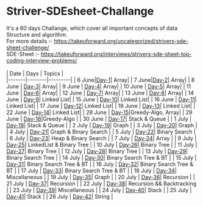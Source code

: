 # Striver-SDEsheet-Challange
It's a 60 days Challange, which cover all important concepts of data Structure and algorithm.
<br>
For more details :- https://takeuforward.org/uncategorized/strivers-sde-sheet-challenge/
<br>
SDE-Sheet :- https://takeuforward.org/interviews/strivers-sde-sheet-top-coding-interview-problems/
<br><br>
| Date | Days | Topics |         
|-------|--------|---------| 
| 6 June|[Day-1](./Day-1)| Array|
| 7 June|[Day-2](./Day-2)| Array|
| 8 June | [Day-3](./Day-3)| Array|
| 9 June | [Day-4](./Day-4)| Array|
| 10 June | [Day-5](./Day-5)| Array|
| 11 June | [Day-6](./Day-6)| Array|
| 12 June | [Day-7](./Day-7)| Array|
| 13 June | [Day-8](./Day-8)| Array|
| 14 June | [Day-9](./Day-9)| Linked List|
| 15 June | [Day-10](./Day-10)| Linked List|
| 16 June | [Day-11](./Day-11)| Linked List|
| 17 June | [Day-12](./Day-12)| Linked List|
| 18 June | [Day-13](./Day-13)| Linked List|
| 22 June | [Day-14](./Day-14)| Linked List|
| 28 June | [Day-15](./Day-15)|Greedy-Algo, Array|
| 29 June | [Day-16](./Day-16)|Greedy-Algo |
| 30 June | [Day-17](./Day-17)| Stack & Queue |
| 1 July | [Day-18](./Day-18)| Stack & Queue |
| 2 July | [Day-19](./Day-19)| Graph |
| 3 July | [Day-20](./Day-20)| Graph |
| 4 July | [Day-21](./Day-21)| Graph & Binary Search |
| 5 July | [Day-22](./Day-22)| Binary Search |
| 6 July | [Day-23](./Day-23)| Heap & Binary Search |
| 7 July | [Day-24](./Day-24)| Array |
| 9 July | [Day-25](./Day-25)| LinkedList & Binary Tree |
| 10 July | [Day-26](./Day-26)| Binary Tree |
| 11 July | [Day-27](./Day-27)| Binary Tree |
| 12 July | [Day-28](./Day-28)| Binary Tree |
| 13 July | [Day-29](./Day-29)| Binary Search Tree |
| 14 July | [Day-30](./Day-30)| Binary Search Tree & BT |
| 15 July | [Day-31](./Day-31)| Binary Search Tree & BT |
| 16 July | [Day-32](./Day-32)| Binary Search Tree & BT |
| 17 July | [Day-33](./Day-33)| Binary Search Tree & BT |
| 18 July | [Day-34](./Day-34)| Miscellaneous |
| 19 July | [Day-35](./Day-35)| Graph |
| 20 July | [Day-36](./Day-36)| Recursion |
| 21 July | [Day-37](./Day-37)| Recursion |
| 22 July | [Day-38](./Day-38)| Recursion && Backtracking |
| 23 July | [Day-39](./Day-39)| Miscellaneous |
| 24 July | [Day-40](./Day-40)| Stack |
| 25 July | [Day-41](./Day-41)| Stack |
| 26 July | [Day-42](./Day-42)| String |
